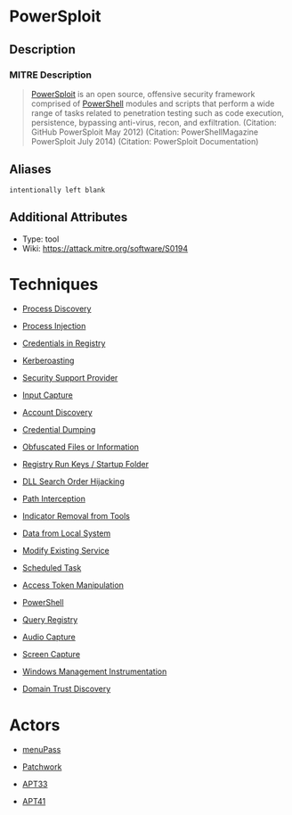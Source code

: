 
# PowerSploit

## Description

### MITRE Description

> [PowerSploit](https://attack.mitre.org/software/S0194) is an open source, offensive security framework comprised of [PowerShell](https://attack.mitre.org/techniques/T1086) modules and scripts that perform a wide range of tasks related to penetration testing such as code execution, persistence, bypassing anti-virus, recon, and exfiltration. (Citation: GitHub PowerSploit May 2012) (Citation: PowerShellMagazine PowerSploit July 2014) (Citation: PowerSploit Documentation)

## Aliases

```
intentionally left blank
```

## Additional Attributes

* Type: tool
* Wiki: https://attack.mitre.org/software/S0194

# Techniques


* [Process Discovery](../techniques/Process-Discovery.md)

* [Process Injection](../techniques/Process-Injection.md)
    
* [Credentials in Registry](../techniques/Credentials-in-Registry.md)
    
* [Kerberoasting](../techniques/Kerberoasting.md)
    
* [Security Support Provider](../techniques/Security-Support-Provider.md)
    
* [Input Capture](../techniques/Input-Capture.md)
    
* [Account Discovery](../techniques/Account-Discovery.md)
    
* [Credential Dumping](../techniques/Credential-Dumping.md)
    
* [Obfuscated Files or Information](../techniques/Obfuscated-Files-or-Information.md)
    
* [Registry Run Keys / Startup Folder](../techniques/Registry-Run-Keys---Startup-Folder.md)
    
* [DLL Search Order Hijacking](../techniques/DLL-Search-Order-Hijacking.md)
    
* [Path Interception](../techniques/Path-Interception.md)
    
* [Indicator Removal from Tools](../techniques/Indicator-Removal-from-Tools.md)
    
* [Data from Local System](../techniques/Data-from-Local-System.md)
    
* [Modify Existing Service](../techniques/Modify-Existing-Service.md)
    
* [Scheduled Task](../techniques/Scheduled-Task.md)
    
* [Access Token Manipulation](../techniques/Access-Token-Manipulation.md)
    
* [PowerShell](../techniques/PowerShell.md)
    
* [Query Registry](../techniques/Query-Registry.md)
    
* [Audio Capture](../techniques/Audio-Capture.md)
    
* [Screen Capture](../techniques/Screen-Capture.md)
    
* [Windows Management Instrumentation](../techniques/Windows-Management-Instrumentation.md)
    
* [Domain Trust Discovery](../techniques/Domain-Trust-Discovery.md)
    

# Actors


* [menuPass](../actors/menuPass.md)

* [Patchwork](../actors/Patchwork.md)
    
* [APT33](../actors/APT33.md)
    
* [APT41](../actors/APT41.md)
    
